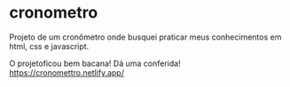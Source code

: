 # cronometro
Projeto de um cronômetro onde busquei praticar meus conhecimentos em html, css e javascript.

O projetoficou bem bacana! Dá uma conferida! https://cronomettro.netlify.app/
